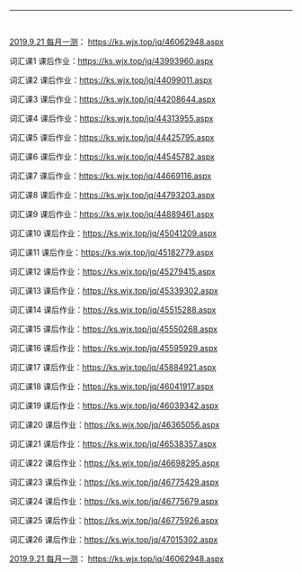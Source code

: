 ***

 

[2019.9.21 每月一测](file:///C:/BaiduNetdiskDownload/每月一测/2019.9.21%20每月一测)： <https://ks.wjx.top/jq/46062948.aspx>

词汇课1 课后作业：<https://ks.wjx.top/jq/43993960.aspx>

词汇课2 课后作业：<https://ks.wjx.top/jq/44099011.aspx>

词汇课3 课后作业：<https://ks.wjx.top/jq/44208644.aspx>

词汇课4 课后作业：<https://ks.wjx.top/jq/44313955.aspx>

词汇课5 课后作业：<https://ks.wjx.top/jq/44425795.aspx>

词汇课6 课后作业：<https://ks.wjx.top/jq/44545782.aspx>

词汇课7 课后作业：<https://ks.wjx.top/jq/44669116.aspx>

词汇课8 课后作业：<https://ks.wjx.top/jq/44793203.aspx>

词汇课9 课后作业：<https://ks.wjx.top/jq/44889461.aspx>

词汇课10 课后作业：<https://ks.wjx.top/jq/45041209.aspx>

词汇课11 课后作业：<https://ks.wjx.top/jq/45182779.aspx>

词汇课12 课后作业：<https://ks.wjx.top/jq/45279415.aspx>

词汇课13 课后作业：<https://ks.wjx.top/jq/45339302.aspx>

词汇课14 课后作业：<https://ks.wjx.top/jq/45515288.aspx>

词汇课15 课后作业：<https://ks.wjx.top/jq/45550268.aspx>

词汇课16 课后作业：<https://ks.wjx.top/jq/45595929.aspx>

词汇课17 课后作业：<https://ks.wjx.top/jq/45884921.aspx>

词汇课18 课后作业：<https://ks.wjx.top/jq/46041917.aspx>

词汇课19 课后作业：<https://ks.wjx.top/jq/46039342.aspx>

词汇课20 课后作业：<https://ks.wjx.top/jq/46365056.aspx>

词汇课21 课后作业：<https://ks.wjx.top/jq/46538357.aspx>

词汇课22 课后作业：<https://ks.wjx.top/jq/46698295.aspx>

词汇课23 课后作业：<https://ks.wjx.top/jq/46775429.aspx>

词汇课24 课后作业：<https://ks.wjx.top/jq/46775679.aspx>

词汇课25 课后作业：<https://ks.wjx.top/jq/46775926.aspx>

词汇课26 课后作业：<https://ks.wjx.top/jq/47015302.aspx>

[2019.9.21 每月一测](file:///C:/BaiduNetdiskDownload/每月一测/2019.9.21%20每月一测)： <https://ks.wjx.top/jq/46062948.aspx>

 

 

 

 

 

 

 
